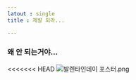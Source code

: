 ```yaml
---
latout : single
title : 제발 되라...

---
```


### 왜 안 되는거야...

<<<<<<< HEAD
![발렌타인데이 포스터.png](/Users/choijaesun/Documents/senoment%20github/scenoment.github.io/images/2025-03-26-Frirst%20post/ed8b593057b66b053d96db32596b3e70f23c0f57.png)
